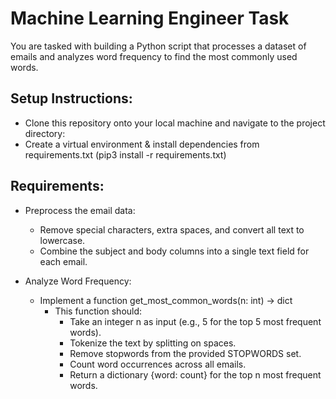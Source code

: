 # Machine Learning Engineer Task

You are tasked with building a Python script that processes a dataset of emails and analyzes word frequency to find the most commonly used words.

## Setup Instructions:
- Clone this repository onto your local machine and navigate to the project directory:
- Create a virtual environment & install dependencies from requirements.txt (pip3 install -r requirements.txt)

## Requirements:
- Preprocess the email data:
    - Remove special characters, extra spaces, and convert all text to lowercase.
    - Combine the subject and body columns into a single text field for each email.

- Analyze Word Frequency:
    - Implement a function get_most_common_words(n: int) -> dict
        - This function should:
            - Take an integer n as input (e.g., 5 for the top 5 most frequent words).
            - Tokenize the text by splitting on spaces.
            - Remove stopwords from the provided STOPWORDS set.
            - Count word occurrences across all emails.
            - Return a dictionary {word: count} for the top n most frequent words.
